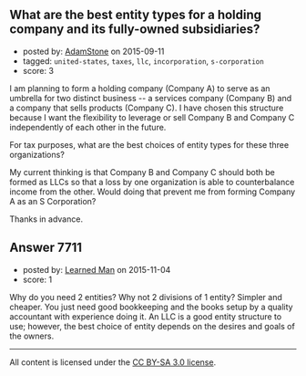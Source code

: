 ## What are the best entity types for a holding company and its fully-owned subsidiaries?

- posted by: [AdamStone](https://stackexchange.com/users/3845882/adamstone) on 2015-09-11
- tagged: `united-states`, `taxes`, `llc`, `incorporation`, `s-corporation`
- score: 3

I am planning to form a holding company (Company A) to serve as an umbrella for two distinct business -- a services company (Company B) and a company that sells products (Company C). I have chosen this structure because I want the flexibility to leverage or sell Company B and Company C independently of each other in the future.

For tax purposes, what are the best choices of entity types for these three organizations?

My current thinking is that Company B and Company C should both be formed as LLCs so that a loss by one organization is able to counterbalance income from the other. Would doing that prevent me from forming Company A as an S Corporation?

Thanks in advance.


## Answer 7711

- posted by: [Learned Man](https://stackexchange.com/users/7236940/learned-man) on 2015-11-04
- score: 1

Why do you need 2 entities? Why not 2 divisions of 1 entity? Simpler and cheaper. You just need good bookkeeping and the books setup by a quality accountant with experience doing it. An LLC is a good entity structure to use; however, the best choice of entity depends on the desires and goals of the owners.



---

All content is licensed under the [CC BY-SA 3.0 license](https://creativecommons.org/licenses/by-sa/3.0/).
